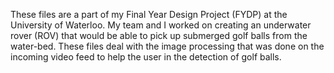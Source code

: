 These files are a part of my Final Year Design Project (FYDP) at the University of Waterloo. My team and I worked on creating an underwater rover (ROV) that would be able to pick up submerged golf balls from the water-bed. These files deal with the image processing that was done on the incoming video feed to help the user in the detection of golf balls. 
